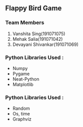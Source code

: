 ## Flappy Bird Game
### Team Members
1. Vanshita Sing(191071075)
1. Mehak Salia(191071042)
1. Devayani Shivankar(191071069)

### Python Libraries Used :
* Numpy
* Pygame
* Neat-Python
* Matplotlib

### Python Libraries Used :
* Random
* Os, time
* Graphviz
